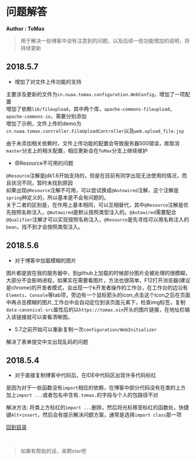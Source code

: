 # 问题解答

**Author : ToMax**

> 用于解决一些博客中没有注意到的问题，以及后续一些功能增加的说明，将持续更新

## 2018.5.7

+ 增加了对文件上传功能的支持

主要涉及更新的文件为`cn.nuaa.tomax.configuration.WebConfig`，增加了一项配置<br>
增加了依赖`lib/fileupload`，其中两个库，`apache-commons-fileupload`，`apache-commons-io`，需要分别添加<br>
增加了示例，文件上传的demo为`cn.nuaa.tomax.controller.FileUploadController`以及`web.upload_file.jsp`

由于未添加相关依赖时，文件上传功能的配置会导致服务器500错误，故取消`master`分支上的相关配置，相应更新会在`ToMax`分支上继续维护

+ @Resource不可用的问题

`@Resource`注解是jdk1.6开始支持的，但是在目前有同学出现无法使用的情况，而且状况不同，暂时未找到原因<br>
如果出现`@Resource`注解不可用，可以尝试换成`@Autowired`注解，这个注解是`spring`种定义的，所以基本是不会有问题的。<br>
关于二者的区别是，在作用上基本相同，可以互相替代，其中`@Resource`注解是优先按照名称注入，`@Autowired`是默认按照类型注入的。`@Autowired`需要配合`@Qualifier`注解才可以实现按照名称注入，`@Resource`是先寻找可以用名称注入的`bean`，找不到才会按照类型注入。

## 2018.5.6

+ 对于博客中加载模糊的图片

图片都是放在我的服务器中，到github上加载的时候部分图片会被处理的很模糊，大部分不会影响进程，如果实在需要看图片，方法也很简单，F12打开浏览器(建议是chrome)的开发者模式，会出现一个k开发者操作的工作台，在工作台的边沿有`Elemnts`、`Console`等tab项，旁边有一个鼠标箭头的icon,点击这个icon之后在页面中再点击模糊的图片,工作台中会自动定位到该页面元素下，检查img标签，复制`data-canonical-src`属性后的以`https://tomax.xin`开头的图片链接，在地址栏输入该链接就可以查看清晰图。

+ 5.7之前开始可以重新复制一次`configuration/WebInitializer`

解决了表单提交中文出现乱码的问题

## 2018.5.4
+ 对于直接复制博客中代码后，在IDE中代码区出现许多代码标红

是因为对于一些函数没有`import`相应的依赖，在博客中部分代码没有在类的上方加上`import ...`或者包名中含有`.tomax.`的字段与个人的包路径不对

解决方法: 将类上方标红的`import ...`删除，然后将光标移至标红的函数处，快捷键`Alt+insert`，然后会有提示解决问题方案，通常是选择`import class`那一项

[回到目录](https://github.com/XingToMax/DesignPatternDemo/tree/master/blogs)

<br>

> 如果有帮助的话，来颗star吧